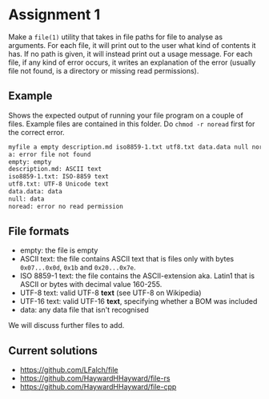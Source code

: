 # Assignment 1

Make a `file(1)` utility that takes in file paths for file to analyse as arguments. For each file, it will print out to the user what kind of contents it has. If no path is given, it will instead print out a usage message. For each file, if any kind of error occurs, it writes an explanation of the error (usually file not found, is a directory or missing read permissions).

## Example

Shows the expected output of running your file program on a couple of files. Example files are contained in this folder. Do `chmod -r noread` first for the correct error.

```sh
myfile a empty description.md iso8859-1.txt utf8.txt data.data null noread
a: error file not found
empty: empty
description.md: ASCII text
iso8859-1.txt: ISO-8859 text
utf8.txt: UTF-8 Unicode text
data.data: data
null: data
noread: error no read permission
```

## File formats

- empty: the file is empty
- ASCII text: the file contains ASCII text that is files only with bytes `0x07...0x0d`, `0x1b` and `0x20...0x7e`.
- ISO 8859-1 text: the file contains the ASCII-extension aka. Latin1 that is ASCII or bytes with decimal value 160-255.
- UTF-8 text: valid UTF-8 **text** (see UTF-8 on Wikipedia)
- UTF-16 text: valid UTF-16 **text**, specifying whether a BOM was included
- data: any data file that isn't recognised

We will discuss further files to add.

## Current solutions

- <https://github.com/LFalch/file>
- <https://github.com/HaywardHHayward/file-rs>
- <https://github.com/HaywardHHayward/file-cpp>

